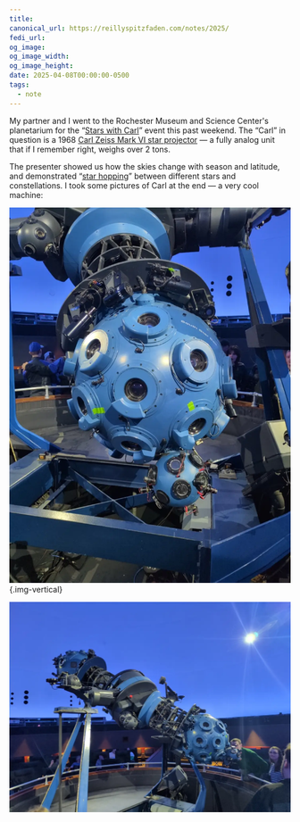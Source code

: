 ```yaml
---
title: 
canonical_url: https://reillyspitzfaden.com/notes/2025/
fedi_url:
og_image: 
og_image_width: 
og_image_height: 
date: 2025-04-08T00:00:00-0500
tags:
  - note
---
```


<link rel="stylesheet" type="text/css" href="/styles/notes-photos.css">

My partner and I went to the Rochester Museum and Science Center's planetarium for the “[Stars with Carl](https://rmsc.org/events/stars-with-carl/)” event this past weekend. The “Carl” in question is a 1968 [Carl Zeiss Mark VI star projector](https://en.wikipedia.org/wiki/Zeiss_projector) — a fully analog unit that if I remember right, weighs over 2 tons. 

The presenter showed us how the skies change with season and latitude, and demonstrated “[star hopping](https://milwaukeeastro.org/beginners/starhopping.asp)” between different stars and constellations. I took some pictures of Carl at the end — a very cool machine:

![A large blue sphere with raised blue rings on the surface, each surrounding a glass lens. The sphere is mounted on a black metal truss.](/media/blog/2025/04/stars-with-carl/IMG_20250405_194210_469.webp){.img-vertical}

![A large cylindrical blue and black metal truss with a pivot passing through the center, held up on a large forked cradle. There is a blue sphere covered in lenses at each end and a number of projectors and lenses mounted on and around the truss.](/media/blog/2025/04/stars-with-carl/IMG_20250405_194437_613.webp)

<!-- ![Another view of the same truss and spheres, this time showing the A-frame mount and some auxiliary projectors in the foreground](/media/blog/2025/04/stars-with-carl/IMG_20250405_194229_644.webp) -->